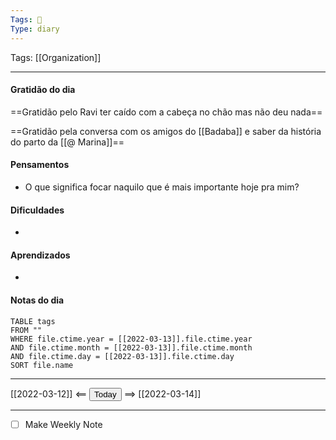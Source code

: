 ```yaml
---
Tags: 📝
Type: diary
---
```


Tags:  [[Organization]]

---

#### Gratidão do dia
==Gratidão pelo Ravi ter caído com a cabeça no chão mas não deu nada==

==Gratidão pela conversa com os amigos do [[Badaba]] e saber da história do parto da [[@ Marina]]==

#### Pensamentos
- O que significa focar naquilo que é mais importante hoje pra mim?

#### Dificuldades
- 

#### Aprendizados
- 

#### Notas do dia
```dataview
TABLE tags
FROM ""
WHERE file.ctime.year = [[2022-03-13]].file.ctime.year
AND file.ctime.month = [[2022-03-13]].file.ctime.month
AND file.ctime.day = [[2022-03-13]].file.ctime.day
SORT file.name
```

---

[[2022-03-12]] <== <button class="date_button_today">Today</button> ==> [[2022-03-14]]

---




- [ ] Make Weekly Note
